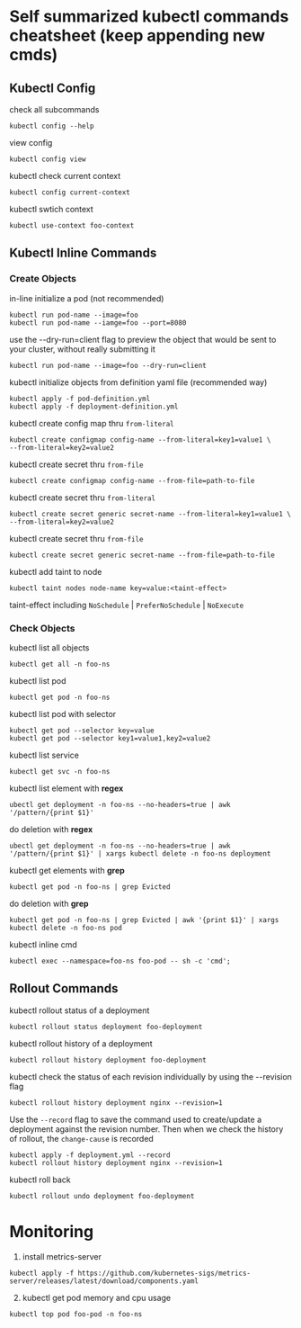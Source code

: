 # Self summarized kubectl commands cheatsheet (keep appending new cmds)

## Kubectl Config

check all subcommands
```
kubectl config --help
```

view config
```
kubectl config view
```

kubectl check current context
```
kubectl config current-context
```

kubectl swtich context
```
kubectl use-context foo-context
```

## Kubectl Inline Commands

### Create Objects

in-line initialize a pod (not recommended)
```
kubectl run pod-name --image=foo
kubectl run pod-name --iamge=foo --port=8080
```

use the --dry-run=client flag to preview the object that would be sent to your cluster, without really submitting it
```
kubectl run pod-name --image=foo --dry-run=client
```

kubectl initialize objects from definition yaml file (recommended way)
```
kubectl apply -f pod-definition.yml
kubectl apply -f deployment-definition.yml
```

kubectl create config map thru `from-literal`
```
kubectl create configmap config-name --from-literal=key1=value1 \
--from-literal=key2=value2
```

kubectl create secret thru `from-file`
```
kubectl create configmap config-name --from-file=path-to-file
```

kubectl create secret thru `from-literal`
```
kubectl create secret generic secret-name --from-literal=key1=value1 \
--from-literal=key2=value2
```

kubectl create secret thru `from-file`
```
kubectl create secret generic secret-name --from-file=path-to-file
```

kubectl add taint to node
```
kubectl taint nodes node-name key=value:<taint-effect>
```
taint-effect including `NoSchedule` |  `PreferNoSchedule` | `NoExecute`

### Check Objects

kubectl list all objects
```
kubectl get all -n foo-ns
```

kubectl list pod
```
kubectl get pod -n foo-ns
```

kubectl list pod with selector
```
kubectl get pod --selector key=value
kubectl get pod --selector key1=value1,key2=value2
```

kubectl list service
```
kubectl get svc -n foo-ns
```

kubectl list element with **regex**

```
ubectl get deployment -n foo-ns --no-headers=true | awk '/pattern/{print $1}'
```

do deletion with **regex**
```
ubectl get deployment -n foo-ns --no-headers=true | awk '/pattern/{print $1}' | xargs kubectl delete -n foo-ns deployment
```

kubectl get elements with **grep**
```
kubectl get pod -n foo-ns | grep Evicted
```

do deletion with **grep**
```
kubectl get pod -n foo-ns | grep Evicted | awk '{print $1}' | xargs kubectl delete -n foo-ns pod
```

kubectl inline cmd
```
kubectl exec --namespace=foo-ns foo-pod -- sh -c 'cmd';
```

## Rollout Commands

kubectl rollout status of a deployment
```
kubectl rollout status deployment foo-deployment
```

kubectl rollout history of a deployment
```
kubectl rollout history deployment foo-deployment
```

kubectl check the status of each revision individually by using the --revision flag
```
kubectl rollout history deployment nginx --revision=1
```

Use the `--record` flag to save the command used to create/update a deployment against the revision number. Then when we check the history of rollout, the `change-cause` is recorded
```
kubectl apply -f deployment.yml --record
kubectl rollout history deployment nginx --revision=1
```

kubectl roll back
```
kubectl rollout undo deployment foo-deployment
```

# Monitoring

1. install metrics-server

```
kubectl apply -f https://github.com/kubernetes-sigs/metrics-server/releases/latest/download/components.yaml
```

2. kubectl get pod memory and cpu usage
```
kubectl top pod foo-pod -n foo-ns
```

